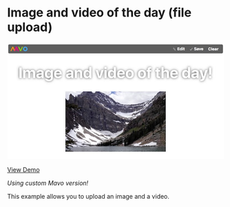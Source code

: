 # Image and video of the day (file upload)

![preview](assets/images/preview.jpg "Preview")

[View Demo](https://valterkraemer.github.io/mavo-pouchdb/examples/file-storage/)

*Using custom Mavo version!*

This example allows you to upload an image and a video.
